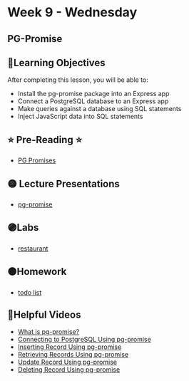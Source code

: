 # Week 9 - Wednesday

## PG-Promise

## 📍Learning Objectives
After completing this lesson, you will be able to:

- Install the pg-promise package into an Express app
- Connect a PostgreSQL database to an Express app
- Make queries against a database using SQL statements
- Inject JavaScript data into SQL statements

## ⭐️ Pre-Reading ⭐️
- [PG Promises](https://digitalcrafts.instructure.com/courses/252/pages/reading-pg-promise?module_item_id=23423)


## 🟡 Lecture Presentations
- [pg-promise](https://dc-web2.onrender.com/p2/Postgres/PGPromise.html#1) 
<!-- [Promises](https://dc-web2.onrender.com/p2/Postgres/Promises.html#1) -->

## 🟣Labs 

- [restaurant](https://github.com/veros-labs/lab-postgres-restaurant)


## 🟠Homework 
- [todo list](https://github.com/veros-labs/lab-node-todo)

## 🔵Helpful Videos
- [What is pg-promise?](https://www.udemy.com/course/nodejs-complete-guide-to-building-data-driven-applications/learn/lecture/14189637#overview)
- [Connecting to PostgreSQL
Using pg-promise](https://www.udemy.com/course/nodejs-complete-guide-to-building-data-driven-applications/learn/lecture/14189647#overview)
- [Inserting Record Using
pg-promise](https://www.udemy.com/course/nodejs-complete-guide-to-building-data-driven-applications/learn/lecture/14189659#overview)
- [ Retrieving Records Using
pg-promise](https://www.udemy.com/course/nodejs-complete-guide-to-building-data-driven-applications/learn/lecture/14189683#overview)
- [ Update Record Using
pg-promise](https://www.udemy.com/course/nodejs-complete-guide-to-building-data-driven-applications/learn/lecture/14189693#overview)
- [ Deleting Record Using
pg-promise](https://www.udemy.com/course/nodejs-complete-guide-to-building-data-driven-applications/learn/lecture/14189697#overview)


<!-- ## ✔️Todo Checklist
- [ ]

## 🔶Vocabulary

## 🔷Test Your knowledge


## Resources 
- []() -->



